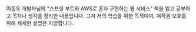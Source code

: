 이동욱 개발자님의 "스프링 부트와 AWS로 혼자 구현하는 웹 서비스" 책을 읽고 공부하고 목차나 생각을 정리한 내용입니다. 그저 저의 학습을 위한 목적이며, 저작권 보호를 위해 세세한 설명은 지양합니다.